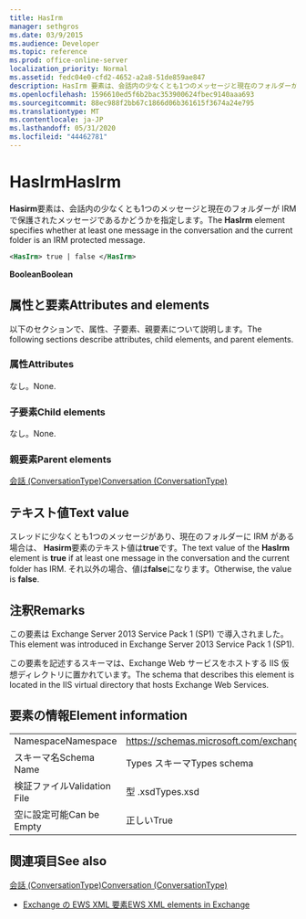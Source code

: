 ```yaml
---
title: HasIrm
manager: sethgros
ms.date: 03/9/2015
ms.audience: Developer
ms.topic: reference
ms.prod: office-online-server
localization_priority: Normal
ms.assetid: fedc04e0-cfd2-4652-a2a8-51de859ae847
description: HasIrm 要素は、会話内の少なくとも1つのメッセージと現在のフォルダーが IRM で保護されたメッセージであるかどうかを指定します。
ms.openlocfilehash: 1596610ed5f6b2bac353900624fbec9140aaa693
ms.sourcegitcommit: 88ec988f2bb67c1866d06b361615f3674a24e795
ms.translationtype: MT
ms.contentlocale: ja-JP
ms.lasthandoff: 05/31/2020
ms.locfileid: "44462781"
---
```

# <a name="hasirm"></a><span data-ttu-id="5f5fe-103">HasIrm</span><span class="sxs-lookup"><span data-stu-id="5f5fe-103">HasIrm</span></span>

<span data-ttu-id="5f5fe-104">**Hasirm**要素は、会話内の少なくとも1つのメッセージと現在のフォルダーが IRM で保護されたメッセージであるかどうかを指定します。</span><span class="sxs-lookup"><span data-stu-id="5f5fe-104">The **HasIrm** element specifies whether at least one message in the conversation and the current folder is an IRM protected message.</span></span> 
  
```XML
<HasIrm> true | false </HasIrm>
```

 <span data-ttu-id="5f5fe-105">**Boolean**</span><span class="sxs-lookup"><span data-stu-id="5f5fe-105">**Boolean**</span></span>
## <a name="attributes-and-elements"></a><span data-ttu-id="5f5fe-106">属性と要素</span><span class="sxs-lookup"><span data-stu-id="5f5fe-106">Attributes and elements</span></span>

<span data-ttu-id="5f5fe-107">以下のセクションで、属性、子要素、親要素について説明します。</span><span class="sxs-lookup"><span data-stu-id="5f5fe-107">The following sections describe attributes, child elements, and parent elements.</span></span>
  
### <a name="attributes"></a><span data-ttu-id="5f5fe-108">属性</span><span class="sxs-lookup"><span data-stu-id="5f5fe-108">Attributes</span></span>

<span data-ttu-id="5f5fe-109">なし。</span><span class="sxs-lookup"><span data-stu-id="5f5fe-109">None.</span></span>
  
### <a name="child-elements"></a><span data-ttu-id="5f5fe-110">子要素</span><span class="sxs-lookup"><span data-stu-id="5f5fe-110">Child elements</span></span>

<span data-ttu-id="5f5fe-111">なし。</span><span class="sxs-lookup"><span data-stu-id="5f5fe-111">None.</span></span>
  
### <a name="parent-elements"></a><span data-ttu-id="5f5fe-112">親要素</span><span class="sxs-lookup"><span data-stu-id="5f5fe-112">Parent elements</span></span>

[<span data-ttu-id="5f5fe-113">会話 (ConversationType)</span><span class="sxs-lookup"><span data-stu-id="5f5fe-113">Conversation (ConversationType)</span></span>](conversation-conversationtype.md)
  
## <a name="text-value"></a><span data-ttu-id="5f5fe-114">テキスト値</span><span class="sxs-lookup"><span data-stu-id="5f5fe-114">Text value</span></span>

<span data-ttu-id="5f5fe-115">スレッドに少なくとも1つのメッセージがあり、現在のフォルダーに IRM がある場合は、 **Hasirm**要素のテキスト値は**true**です。</span><span class="sxs-lookup"><span data-stu-id="5f5fe-115">The text value of the **HasIrm** element is **true** if at least one message in the conversation and the current folder has IRM.</span></span> <span data-ttu-id="5f5fe-116">それ以外の場合、値は**false**になります。</span><span class="sxs-lookup"><span data-stu-id="5f5fe-116">Otherwise, the value is **false**.</span></span>
  
## <a name="remarks"></a><span data-ttu-id="5f5fe-117">注釈</span><span class="sxs-lookup"><span data-stu-id="5f5fe-117">Remarks</span></span>

<span data-ttu-id="5f5fe-118">この要素は Exchange Server 2013 Service Pack 1 (SP1) で導入されました。</span><span class="sxs-lookup"><span data-stu-id="5f5fe-118">This element was introduced in Exchange Server 2013 Service Pack 1 (SP1).</span></span>
  
<span data-ttu-id="5f5fe-119">この要素を記述するスキーマは、Exchange Web サービスをホストする IIS 仮想ディレクトリに置かれています。</span><span class="sxs-lookup"><span data-stu-id="5f5fe-119">The schema that describes this element is located in the IIS virtual directory that hosts Exchange Web Services.</span></span>
  
## <a name="element-information"></a><span data-ttu-id="5f5fe-120">要素の情報</span><span class="sxs-lookup"><span data-stu-id="5f5fe-120">Element information</span></span>

|||
|:-----|:-----|
|<span data-ttu-id="5f5fe-121">Namespace</span><span class="sxs-lookup"><span data-stu-id="5f5fe-121">Namespace</span></span>  <br/> |https://schemas.microsoft.com/exchange/services/2006/types  <br/> |
|<span data-ttu-id="5f5fe-122">スキーマ名</span><span class="sxs-lookup"><span data-stu-id="5f5fe-122">Schema Name</span></span>  <br/> |<span data-ttu-id="5f5fe-123">Types スキーマ</span><span class="sxs-lookup"><span data-stu-id="5f5fe-123">Types schema</span></span>  <br/> |
|<span data-ttu-id="5f5fe-124">検証ファイル</span><span class="sxs-lookup"><span data-stu-id="5f5fe-124">Validation File</span></span>  <br/> |<span data-ttu-id="5f5fe-125">型 .xsd</span><span class="sxs-lookup"><span data-stu-id="5f5fe-125">Types.xsd</span></span>  <br/> |
|<span data-ttu-id="5f5fe-126">空に設定可能</span><span class="sxs-lookup"><span data-stu-id="5f5fe-126">Can be Empty</span></span>  <br/> |<span data-ttu-id="5f5fe-127">正しい</span><span class="sxs-lookup"><span data-stu-id="5f5fe-127">True</span></span>  <br/> |
   
## <a name="see-also"></a><span data-ttu-id="5f5fe-128">関連項目</span><span class="sxs-lookup"><span data-stu-id="5f5fe-128">See also</span></span>



[<span data-ttu-id="5f5fe-129">会話 (ConversationType)</span><span class="sxs-lookup"><span data-stu-id="5f5fe-129">Conversation (ConversationType)</span></span>](conversation-conversationtype.md)


- [<span data-ttu-id="5f5fe-130">Exchange の EWS XML 要素</span><span class="sxs-lookup"><span data-stu-id="5f5fe-130">EWS XML elements in Exchange</span></span>](ews-xml-elements-in-exchange.md)

